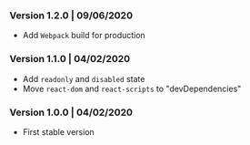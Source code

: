 ### Version 1.2.0 | 09/06/2020
* Add `Webpack` build for production

### Version 1.1.0 | 04/02/2020
* Add `readonly` and `disabled` state
* Move `react-dom` and `react-scripts` to "devDependencies"

### Version 1.0.0 | 04/02/2020
* First stable version
